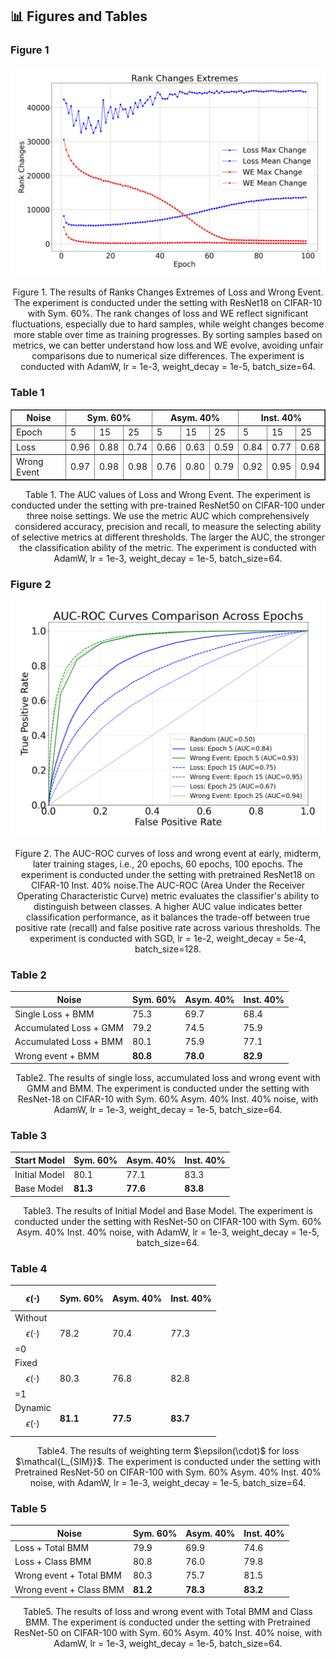 ## 📊 Figures and Tables

### Figure 1

![e67b724c167931bb78a7946a9b4afcc](e67b724c167931bb78a7946a9b4afcc.png)

<center>Figure 1. The results of Ranks Changes Extremes of Loss and Wrong Event. The experiment is conducted under the setting with ResNet18 on CIFAR-10 with Sym. 60%. The rank changes of loss and WE reflect significant fluctuations, especially due to hard samples, while weight changes become more stable over time as training progresses. By sorting samples based on metrics, we can better understand how loss and WE evolve, avoiding unfair comparisons due to numerical size differences. The experiment is conducted with AdamW, lr = 1e-3, weight_decay = 1e-5, batch_size=64. </center>

### Table 1

<table border="1" cellspacing="0" cellpadding="5">
  <thead>
    <tr>
      <th rowspan="2">Noise</th>
      <th colspan="3">Sym. 60%</th>
      <th colspan="3">Asym. 40%</th>
      <th colspan="3">Inst. 40%</th>
    </tr>
  </thead>
  <tbody>
    <tr>
      <td>Epoch</td>
      <td>5</td>
      <td>15</td>
      <td>25</td>
      <td>5</td>
      <td>15</td>
      <td>25</td>
      <td>5</td>
      <td>15</td>
      <td>25</td>
    </tr>
    <tr>
      <td>Loss</td>
      <td>0.96</td>
      <td>0.88</td>
      <td>0.74</td>
      <td>0.66</td>
      <td>0.63</td>
      <td>0.59</td>
      <td>0.84</td>
      <td>0.77</td>
      <td>0.68</td>
    </tr>
    <tr>
      <td>Wrong Event</td>
      <td>0.97</td>
      <td>0.98</td>
      <td>0.98</td>
      <td>0.76</td>
      <td>0.80</td>
      <td>0.79</td>
      <td>0.92</td>
      <td>0.95</td>
      <td>0.94</td>
    </tr>
  </tbody>
</table>
<center>Table 1. The AUC values of Loss and Wrong Event. The experiment is conducted under the setting with pre-trained ResNet50 on CIFAR-100 under three noise settings. We use the metric AUC which comprehensively considered accuracy, precision and recall, to measure the selecting ability of selective metrics at different thresholds. The larger the AUC, the stronger the classification ability of the metric. The experiment is conducted with AdamW, lr = 1e-3, weight_decay = 1e-5, batch_size=64. </center>

### Figure 2

![image-20250329160530629](image-20250329160530629.png)

<center>Figure 2. The AUC-ROC curves of loss and wrong event at early, midterm, later training stages, i.e., 20 epochs, 60 epochs, 100 epochs. The experiment is conducted under the setting with pretrained ResNet18 on CIFAR-10 Inst. 40% noise.The AUC-ROC (Area Under the Receiver Operating Characteristic Curve) metric evaluates the classifier's ability to distinguish between classes. A higher AUC value indicates better classification performance, as it balances the trade-off between true positive rate (recall) and false positive rate across various thresholds. The experiment is conducted with SGD, lr = 1e-2, weight_decay = 5e-4, batch_size=128. </center>

### Table 2

| Noise                  | Sym. 60% | Asym. 40% | Inst. 40% |
| ---------------------- | -------- | --------- | --------- |
| Single Loss + BMM      | 75.3     | 69.7      | 68.4      |
| Accumulated Loss + GMM | 79.2     | 74.5      | 75.9      |
| Accumulated Loss + BMM | 80.1     | 75.9      | 77.1      |
| Wrong event + BMM      | **80.8**     | **78.0**      | **82.9**      |

<center>Table2. The results of single loss, accumulated loss and wrong event with GMM and BMM. The experiment is conducted under the setting with ResNet-18 on CIFAR-10 with Sym. 60% Asym. 40% Inst. 40% noise, with AdamW, lr = 1e-3, weight_decay = 1e-5, batch_size=64. </center>

### Table 3

| Start Model   | Sym. 60% | Asym. 40% | Inst. 40% |
| ------------- | -------- | --------- | --------- |
| Initial Model | 80.1     | 77.1      | 83.3      |
| Base Model    | **81.3**     | **77.6**      | **83.8**      |

<center>Table3. The results of Initial Model and Base Model. The experiment is conducted under the setting with ResNet-50 on CIFAR-100 with Sym. 60% Asym. 40% Inst. 40% noise, with AdamW, lr = 1e-3, weight_decay = 1e-5, batch_size=64. </center>

### Table 4

| $$\epsilon(\cdot)$$          | Sym. 60% | Asym. 40% | Inst. 40% |
| ---------------------------- | -------- | --------- | --------- |
| Without $$\epsilon(\cdot)$$ =0 | 78.2     | 70.4      | 77.3      |
| Fixed $$\epsilon(\cdot)$$ =1   | 80.3     | 76.8      | 82.8      |
| Dynamic $$\epsilon(\cdot)$$   | **81.1**     | **77.5**      | **83.7**      |

<center>Table4. The results of weighting term $\epsilon(\cdot)$ for loss $\mathcal{L_{SIM}}$. The experiment is conducted under the setting with Pretrained ResNet-50 on CIFAR-100 with Sym. 60% Asym. 40% Inst. 40% noise, with AdamW, lr = 1e-3, weight_decay = 1e-5, batch_size=64. </center>

### Table 5

| Noise                   | Sym. 60% | Asym. 40% | Inst. 40% |
| ----------------------- | -------- | --------- | --------- |
| Loss + Total BMM        | 79.9     | 69.9      | 74.6      |
| Loss + Class BMM        | 80.8     | 76.0      | 79.8      |
| Wrong event + Total BMM | 80.3     | 75.7      | 81.5      |
| Wrong event + Class BMM | **81.2**     | **78.3**      | **83.2**      |

<center>Table5. The results of loss and wrong event with Total BMM and Class BMM. The experiment is conducted under the setting with Pretrained ResNet-50 on CIFAR-100 with Sym. 60% Asym. 40% Inst. 40% noise, with AdamW, lr = 1e-3, weight_decay = 1e-5, batch_size=64. </center>
